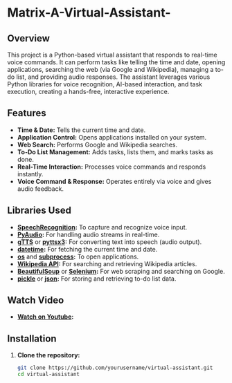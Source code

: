 # Matrix-A-Virtual-Assistant-


## **Overview**
This project is a Python-based virtual assistant that responds to real-time voice commands. It can perform tasks like telling the time and date, opening applications, searching the web (via Google and Wikipedia), managing a to-do list, and providing audio responses. The assistant leverages various Python libraries for voice recognition, AI-based interaction, and task execution, creating a hands-free, interactive experience.

## **Features**
- **Time & Date:** Tells the current time and date.
- **Application Control:** Opens applications installed on your system.
- **Web Search:** Performs Google and Wikipedia searches.
- **To-Do List Management:** Adds tasks, lists them, and marks tasks as done.
- **Real-Time Interaction:** Processes voice commands and responds instantly.
- **Voice Command & Response:** Operates entirely via voice and gives audio feedback.

## **Libraries Used**
- **[SpeechRecognition](https://pypi.org/project/SpeechRecognition/):** To capture and recognize voice input.
- **[PyAudio](https://pypi.org/project/PyAudio/):** For handling audio streams in real-time.
- **[gTTS](https://pypi.org/project/gTTS/)** or **[pyttsx3](https://pypi.org/project/pyttsx3/):** For converting text into speech (audio output).
- **[datetime](https://docs.python.org/3/library/datetime.html):** For fetching the current time and date.
- **[os](https://docs.python.org/3/library/os.html)** and **[subprocess](https://docs.python.org/3/library/subprocess.html):** To open applications.
- **[Wikipedia API](https://pypi.org/project/wikipedia/):** For searching and retrieving Wikipedia articles.
- **[BeautifulSoup](https://www.crummy.com/software/BeautifulSoup/)** or **[Selenium](https://pypi.org/project/selenium/):** For web scraping and searching on Google.
- **[pickle](https://docs.python.org/3/library/pickle.html)** or **[json](https://docs.python.org/3/library/json.html):** For storing and retrieving to-do list data.

## **Watch Video**
- **[Watch on Youtube](https://youtu.be/Pw8aKvvi1us?si=PbGJwjFJSBx6txIY):**
## **Installation**
1. **Clone the repository:**
   ```bash
   git clone https://github.com/yourusername/virtual-assistant.git
   cd virtual-assistant
